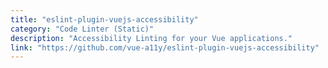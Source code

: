 ```yaml
---
title: "eslint-plugin-vuejs-accessibility"
category: "Code Linter (Static)"
description: "Accessibility Linting for your Vue applications."
link: "https://github.com/vue-a11y/eslint-plugin-vuejs-accessibility"
---
```

